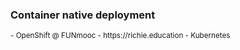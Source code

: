 ### Container native deployment

<small>
- OpenShift @ FUNmooc - https://richie.education
- Kubernetes

</small>

